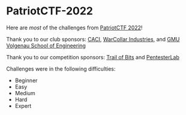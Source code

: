 # PatriotCTF-2022

Here are *most* of the challenges from [PatriotCTF 2022](https://ctftime.org/event/1616)!

Thank you to our club sponsors: [CACI](https://www.caci.com/), [WarCollar Industries](https://warcollar.com/), and [GMU Volgenau School of Engineering](https://volgenau.gmu.edu/)

Thank you to our competition sponsors: [Trail of Bits](https://www.trailofbits.com/) and [PentesterLab](https://pentesterlab.com/)

Challenges were in the following difficulties:

- Beginner
- Easy
- Medium
- Hard
- Expert